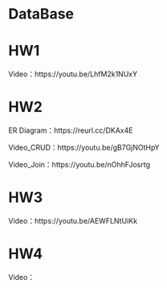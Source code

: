 # DataBase
<h1>HW1</h1>
<p>Video：https://youtu.be/LhfM2k1NUxY</p>

<h1>HW2</h1>
<p>ER Diagram：https://reurl.cc/DKAx4E</p>
<p>Video_CRUD：https://youtu.be/gB7GjNOtHpY</p>
<p>Video_Join：https://youtu.be/nOhhFJosrtg</p>

<h1>HW3</h1>
<p>Video：https://youtu.be/AEWFLNtUiKk</p>

<h1>HW4</h1>
<p>Video：</p>
